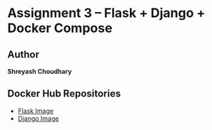 # Assignment 3 – Flask + Django + Docker Compose

## Author
**Shreyash Choudhary**

## Docker Hub Repositories
- [Flask Image](https://hub.docker.com/r/shreyashsp/flask)
- [Django Image](https://hub.docker.com/r/shreyashsp/django)

